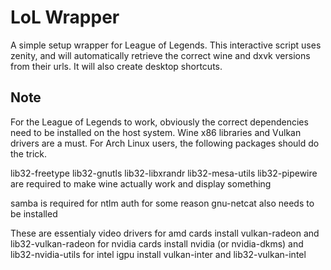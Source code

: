 # LoL Wrapper
A simple setup wrapper for League of Legends. This interactive script uses zenity, and will automatically retrieve the correct wine and dxvk versions from their urls. It will also create desktop shortcuts.
## Note
For the League of Legends to work, obviously the correct dependencies need to be installed on the host system. Wine x86 libraries and Vulkan drivers are a must. For Arch Linux users, the following packages should do the trick.

lib32-freetype lib32-gnutls lib32-libxrandr lib32-mesa-utils lib32-pipewire are required to make wine actually work and display something

samba is required for ntlm auth
for some reason gnu-netcat also needs to be installed

These are essentialy video drivers
for amd cards install vulkan-radeon and lib32-vulkan-radeon
for nvidia cards install nvidia (or nvidia-dkms) and lib32-nvidia-utils
for intel igpu install vulkan-inter and lib32-vulkan-intel